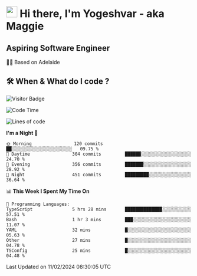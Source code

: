 <h1><img src="https://emojis.slackmojis.com/emojis/images/1531849430/4246/blob-sunglasses.gif?1531849430" width="30"/> Hi there, I'm Yogeshvar - aka Maggie</h1>

## Aspiring Software Engineer
🏂🏻  Based on Adelaide 

## 🛠 When & What do I code ?  

![Visitor Badge](https://visitor-badge.feriirawann.repl.co?username=yogeshvar&repo=yogeshvar&label=Visitors&style=plastic&color=%23457BFF&contentType=svg)

<!--START_SECTION:waka-->
![Code Time](http://img.shields.io/badge/Code%20Time-2%2C678%20hrs%2036%20mins-blue)

![Lines of code](https://img.shields.io/badge/From%20Hello%20World%20I%27ve%20Written-4.1%20million%20lines%20of%20code-blue)

**I'm a Night 🦉** 

```text
🌞 Morning                120 commits         ██░░░░░░░░░░░░░░░░░░░░░░░   09.75 % 
🌆 Daytime                304 commits         ██████░░░░░░░░░░░░░░░░░░░   24.70 % 
🌃 Evening                356 commits         ███████░░░░░░░░░░░░░░░░░░   28.92 % 
🌙 Night                  451 commits         █████████░░░░░░░░░░░░░░░░   36.64 % 
```


📊 **This Week I Spent My Time On** 

```text
💬 Programming Languages: 
TypeScript               5 hrs 28 mins       ██████████████░░░░░░░░░░░   57.51 % 
Bash                     1 hr 3 mins         ███░░░░░░░░░░░░░░░░░░░░░░   11.07 % 
YAML                     32 mins             █░░░░░░░░░░░░░░░░░░░░░░░░   05.63 % 
Other                    27 mins             █░░░░░░░░░░░░░░░░░░░░░░░░   04.78 % 
TSConfig                 25 mins             █░░░░░░░░░░░░░░░░░░░░░░░░   04.48 % 
```


 Last Updated on 11/02/2024 08:30:05 UTC
<!--END_SECTION:waka-->
